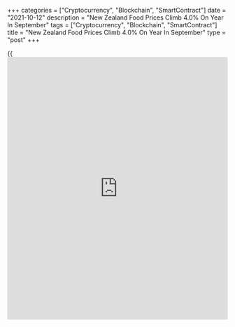 +++
categories = ["Cryptocurrency", "Blockchain", "SmartContract"]
date = "2021-10-12"
description = "New Zealand Food Prices Climb 4.0% On Year In September"
tags = ["Cryptocurrency", "Blockchain", "SmartContract"]
title = "New Zealand Food Prices Climb 4.0% On Year In September"
type = "post"
+++

{{<iframe id="large-banner" src="https://www.bounty.group/#slide=26.0" width="100%" height="600" scrolling="no" style="border: 0px solid rgb(216, 221, 230); border-radius: 3px;">}}

Food prices in New Zealand were up 4.0 percent on year in September,
Statistics New Zealand said on Wednesday - following the 2.4 percent
gain in August.

Individually, fruit and vegetable prices increased 9.3 percent on year,
while meat, poultry, and fish prices increased 3.2 percent, grocery food
prices increased 2.9 percent, non-alcoholic beverage prices increased
1.1 percent and restaurant meals and ready-to-eat food prices increased
4.6 percent.

On a monthly basis, food prices were up 0.5 percent (0.9 percent
seasonally adjusted).

Individually, fruit and vegetable prices fell 1.5 percent (up 2.3
percent); meat, poultry, and fish prices rose 1.8 percent; grocery food
prices rose 0.8 percent (up 0.7 percent); non-alcoholic beverage prices
rose 1.2 percent; and restaurant meals and ready-to-eat food prices rose
0.2 percent.

For comments and feedback [contact](https://www.playgroundfx.com/contact/): editorial@rtt[news](https://www.letsplayfx.com/blog/forex-news-website/).com

[Economic News][1]

 **What parts of the world are seeing the best (and worst) economic
performances lately? Click[here][2] to check out our [Econ Scorecard][2]
and find out! See up-to-the-moment [ranking](https://www.playgroundfx.com/blog/crypto-exchange-ranking/)s for the best and worst
performers in [GDP][3], [unemployment rate][4], [inflation][5] and much
more.**

   1. www.rtt[news](https://www.letsplayfx.com/blog/forex-news-website/).com/Content/EconomicNews.aspx
   2. www.rtt[news](https://www.letsplayfx.com/blog/forex-news-website/).com/economic-scorecard/world-rank/retail-sales/highest-performance.aspx
   3. www.rtt[news](https://www.letsplayfx.com/blog/forex-news-website/).com/economic-scorecard/world-rank/GDP/highest-performance.aspx
   4. www.rtt[news](https://www.letsplayfx.com/blog/forex-news-website/).com/economic-scorecard/world-rank/unemployment-rate/lowest-performance.aspx
   5. www.rtt[news](https://www.letsplayfx.com/blog/forex-news-website/).com/economic-scorecard/world-rank/CPI/highest-performance.aspx